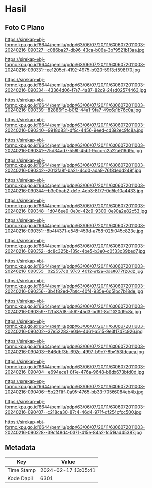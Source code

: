 # Hasil

## Foto C Plano

https://sirekap-obj-formc.kpu.go.id/6644/pemilu/pdpr/63/06/07/20/11/6306072011003-20240216-090327--c086ba27-db96-43ca-b06a-3b79521b13aa.jpg

https://sirekap-obj-formc.kpu.go.id/6644/pemilu/pdpr/63/06/07/20/11/6306072011003-20240216-090331--ee1205cf-4192-4975-b920-59f3cf598f70.jpg

https://sirekap-obj-formc.kpu.go.id/6644/pemilu/pdpr/63/06/07/20/11/6306072011003-20240216-090334--43364d06-f7e7-4a87-82c9-24ed02574463.jpg

https://sirekap-obj-formc.kpu.go.id/6644/pemilu/pdpr/63/06/07/20/11/6306072011003-20240216-090339--82886f1c-b0f2-44a1-9fa7-49c6e1b76c0a.jpg

https://sirekap-obj-formc.kpu.go.id/6644/pemilu/pdpr/63/06/07/20/11/6306072011003-20240216-090340--9918d831-df9c-4456-9eed-cd392ec9fc8a.jpg

https://sirekap-obj-formc.kpu.go.id/6644/pemilu/pdpr/63/06/07/20/11/6306072011003-20240216-090341--75d34ad7-559f-45bf-9ccc-c2a22a616d9c.jpg

https://sirekap-obj-formc.kpu.go.id/6644/pemilu/pdpr/63/06/07/20/11/6306072011003-20240216-090342--2013fa8f-ba2a-4cd0-ada9-76f8dedd249f.jpg

https://sirekap-obj-formc.kpu.go.id/6644/pemilu/pdpr/63/06/07/20/11/6306072011003-20240216-090344--b3e0bab2-de1e-4eb3-8f77-0d5fe10a4433.jpg

https://sirekap-obj-formc.kpu.go.id/6644/pemilu/pdpr/63/06/07/20/11/6306072011003-20240216-090348--1d046ee9-0e0d-42c9-9300-0e90a2e82c53.jpg

https://sirekap-obj-formc.kpu.go.id/6644/pemilu/pdpr/63/06/07/20/11/6306072011003-20240216-090351--8b4f4371-e548-459d-a758-025f045c823e.jpg

https://sirekap-obj-formc.kpu.go.id/6644/pemilu/pdpr/63/06/07/20/11/6306072011003-20240216-090352--dc8c325b-135c-4be5-b3e0-c0533c39bed7.jpg

https://sirekap-obj-formc.kpu.go.id/6644/pemilu/pdpr/63/06/07/20/11/6306072011003-20240216-090353--022557c8-97c3-4612-a12a-dde8677f26d2.jpg

https://sirekap-obj-formc.kpu.go.id/6644/pemilu/pdpr/63/06/07/20/11/6306072011003-20240216-090356--3b4f82ed-7b0c-40f4-935e-6d51bc7b18de.jpg

https://sirekap-obj-formc.kpu.go.id/6644/pemilu/pdpr/63/06/07/20/11/6306072011003-20240216-090359--f2fb87d8-c561-45d3-bd9f-8cf1020d9c8c.jpg

https://sirekap-obj-formc.kpu.go.id/6644/pemilu/pdpr/63/06/07/20/11/6306072011003-20240216-090402--37e52283-e04e-4d61-a515-9e3f1747c926.jpg

https://sirekap-obj-formc.kpu.go.id/6644/pemilu/pdpr/63/06/07/20/11/6306072011003-20240216-090403--846dbf3b-692c-4997-b9c7-8be153fdcaea.jpg

https://sirekap-obj-formc.kpu.go.id/6644/pemilu/pdpr/63/06/07/20/11/6306072011003-20240216-090404--e694ece1-8f7e-476a-9648-b8db673bfd0d.jpg

https://sirekap-obj-formc.kpu.go.id/6644/pemilu/pdpr/63/06/07/20/11/6306072011003-20240216-090406--5b23f1ff-0a95-4765-bb33-70566084eb4b.jpg

https://sirekap-obj-formc.kpu.go.id/6644/pemilu/pdpr/63/06/07/20/11/6306072011003-20240216-090407--c218ca30-87c4-46d4-971f-df254cfcc500.jpg

https://sirekap-obj-formc.kpu.go.id/6644/pemilu/pdpr/63/06/07/20/11/6306072011003-20240216-090328--39cf48d4-0321-415e-84a2-fc519ad45387.jpg


## Metadata

| Key        | Value               |
| ---------- | ------------------- |
| Time Stamp | 2024-02-17 13:05:41 |
| Kode Dapil | 6301                |



